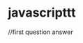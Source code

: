 # javascripttt
//first question answer

<!DOCTYPE html>
<html lang="en">
<head>
    <meta charset="UTF-8">
    <meta name="viewport" content="width=device-width, initial-scale=1.0">
    <title>Document</title>
</head>
<body>
    <script>
        var x = parseInt (prompt("enter your age: "))
        if(x<18){
            alert("you are teenage.")

        }
        else if(x>=18 && x<65){
alert("you are adult")
        }
        else if(x>=65){

            alert("senior citizen")
        }

    </script>
    
</body>
</html>


//2. second question answer

<!DOCTYPE html>
<html lang="en">
<head>
    <meta charset="UTF-8">
    <meta name="viewport" content="width=device-width, initial-scale=1.0">
    <title>Document</title>
</head>
<body>
    <script>
        var number1 = 0;
        var number2 = 1;
        var sum = 0;
        
        for(var i=0;i<10;i++){
            console.log(sum);
            number1 = number2;
            number2 = sum;
            sum = number1 + number2;
        }

    </script>
</body>
</html>


//3rd question answer






